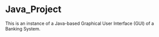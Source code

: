 # Java_Project
This is an instance of a Java-based Graphical User Interface (GUI) of a Banking System.
